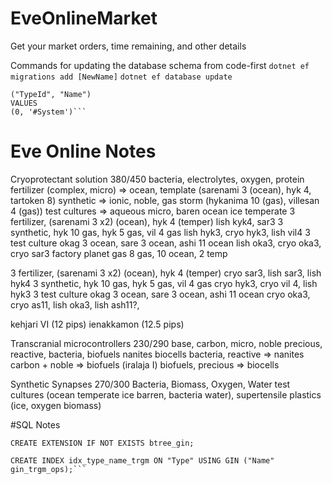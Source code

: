 # EveOnlineMarket

Get your market orders, time remaining, and other details

Commands for updating the database schema from code-first
`dotnet ef migrations add [NewName]`
`dotnet ef database update`

````insert into public."Type"
("TypeId", "Name")
VALUES
(0, '#System')```
````


# Eve Online Notes

Cryoprotectant solution 380/450
bacteria, electrolytes, oxygen, protein
fertilizer (complex, micro) => ocean, template (sarenami 3 (ocean), hyk 4, tartoken 8)
synthetic => ionic, noble, gas storm (hykanima 10 (gas), villesan 4 (gas))
test cultures => aqueous micro, baren ocean ice temperate
3 fertilizer, (sarenami 3 x2) (ocean), hyk 4 (temper)          lish kyk4, sar3
3 synthetic, hyk 10 gas, hyk 5 gas, vil 4 gas                  lish hyk3, cryo hyk3, lish vil4
3 test culture okag 3 ocean, sare 3 ocean, ashi 11 ocean       lish oka3, cryo oka3, cryo sar3
factory planet gas
8 gas, 10 ocean, 2 temp

3 fertilizer, (sarenami 3 x2) (ocean), hyk 4 (temper)       cryo sar3, lish sar3, lish hyk4
3 synthetic, hyk 10 gas, hyk 5 gas, vil 4 gas               cryo hyk3, cryo vil 4, lish hyk3
3 test culture okag 3 ocean, sare 3 ocean, ashi 11 ocean    cryo oka3, cryo as11, lish oka3, lish ash11?, 

kehjari VI (12 pips)
ienakkamon (12.5 pips)

Transcranial microcontrollers 230/290
base, carbon, micro, noble
precious, reactive, bacteria, biofuels
nanites biocells
bacteria, reactive => nanites
carbon + noble => biofuels (iralaja I)
biofuels, precious => biocells

Synthetic Synapses 270/300
Bacteria, Biomass, Oxygen, Water 
test cultures (ocean temperate ice barren, bacteria water), supertensile plastics (ice, oxygen biomass)


#SQL Notes
```CREATE EXTENSION IF NOT EXISTS pg_trgm;
CREATE EXTENSION IF NOT EXISTS btree_gin;

CREATE INDEX idx_type_name_trgm ON "Type" USING GIN ("Name" gin_trgm_ops);```